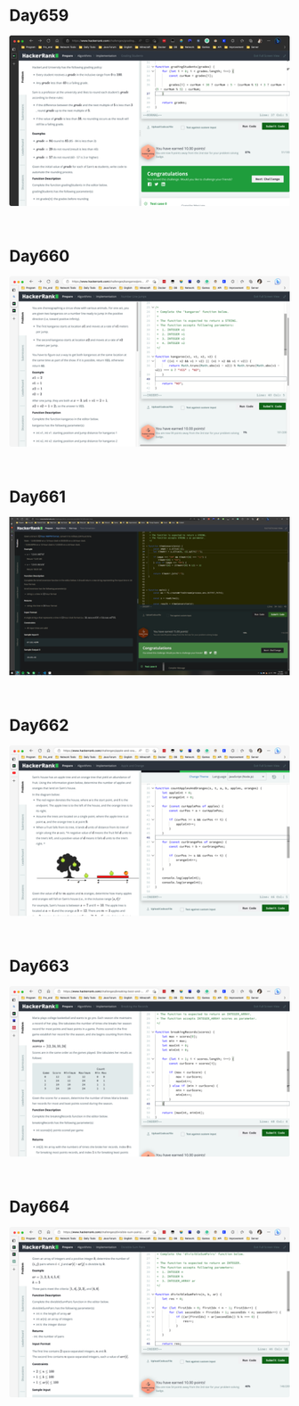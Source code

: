 # Day659

![day659](2305img.assets/day659.png)

&nbsp;

# Day660

![day660](2305img.assets/day660.png)

&nbsp;

# Day661

![day661](2305img.assets/day661.png)

&nbsp;

# Day662

![day662](2305img.assets/day662.png)

&nbsp;

# Day663

![day663](2305img.assets/day663.png)

&nbsp;

# Day664

![day664](2305img.assets/day664.png)